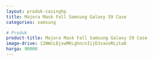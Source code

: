 ```yaml
---
layout: produk-casinghp
title: Majora Mask Fall Samsung Galaxy S9 Case
categories: samsung

# Produk
product-title: Majora Mask Fall Samsung Galaxy S9 Case
image-drive: 12WWcLDjxwMKLghncnIijDJvavoRLita6
harga: 90000
---
```

